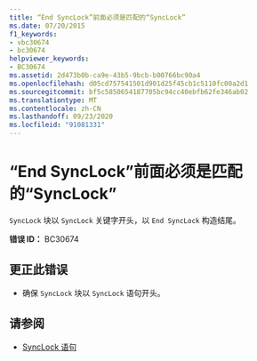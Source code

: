 ```yaml
---
title: “End SyncLock”前面必须是匹配的“SyncLock”
ms.date: 07/20/2015
f1_keywords:
- vbc30674
- bc30674
helpviewer_keywords:
- BC30674
ms.assetid: 2d473b0b-ca9e-43b5-9bcb-b00766bc90a4
ms.openlocfilehash: d05cd757541501d901d25f45cb1c5110fc00a2d1
ms.sourcegitcommit: bf5c5850654187705bc94cc40ebfb62fe346ab02
ms.translationtype: MT
ms.contentlocale: zh-CN
ms.lasthandoff: 09/23/2020
ms.locfileid: "91081331"
---
```

# <a name="end-synclock-must-be-preceded-by-a-matching-synclock"></a>“End SyncLock”前面必须是匹配的“SyncLock”

`SyncLock` 块以 `SyncLock` 关键字开头，以 `End SyncLock` 构造结尾。  
  
 **错误 ID：** BC30674  
  
## <a name="to-correct-this-error"></a>更正此错误  
  
- 确保 `SyncLock` 块以 `SyncLock` 语句开头。  
  
## <a name="see-also"></a>请参阅

- [SyncLock 语句](../language-reference/statements/synclock-statement.md)
